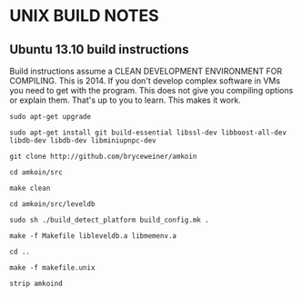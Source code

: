 UNIX BUILD NOTES
====================
Ubuntu 13.10 build instructions
-------------------------------
Build instructions assume a CLEAN DEVELOPMENT ENVIRONMENT FOR COMPILING.  This is 2014.  If you don't develop complex software in VMs you need to get with the program.  This does not give you compiling options or explain them.  That's up to you to learn.  This makes it work.

	sudo apt-get upgrade

	sudo apt-get install git build-essential libssl-dev libboost-all-dev libdb-dev libdb-dev libminiupnpc-dev

	git clone http://github.com/bryceweiner/amkoin

	cd amkoin/src

	make clean

	cd amkoin/src/leveldb

	sudo sh ./build_detect_platform build_config.mk .

	make -f Makefile libleveldb.a libmemenv.a

	cd ..

	make -f makefile.unix

	strip amkoind
